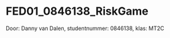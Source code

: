 FED01_0846138_RiskGame
======================

Door: Danny van Dalen, studentnummer: 0846138, klas: MT2C
